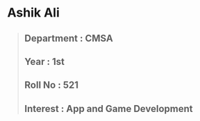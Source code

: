 # Ashik Ali
>## Department : CMSA
>## Year : 1st
>## Roll No : 521
>## Interest : App and Game Development

